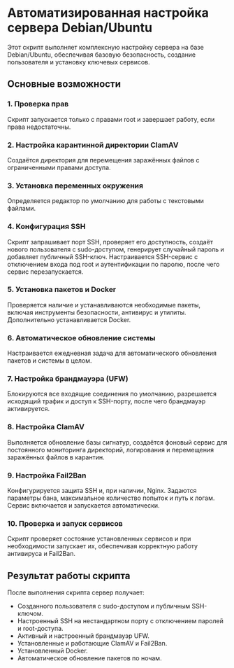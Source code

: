 # Автоматизированная настройка сервера Debian/Ubuntu

Этот скрипт выполняет комплексную настройку сервера на базе Debian/Ubuntu, обеспечивая базовую безопасность, создание пользователя и установку ключевых сервисов.

## Основные возможности

### 1. Проверка прав
Скрипт запускается только с правами root и завершает работу, если права недостаточны.

### 2. Настройка карантинной директории ClamAV
Создаётся директория для перемещения заражённых файлов с ограниченными правами доступа.

### 3. Установка переменных окружения
Определяется редактор по умолчанию для работы с текстовыми файлами.

### 4. Конфигурация SSH
Скрипт запрашивает порт SSH, проверяет его доступность, создаёт нового пользователя с sudo-доступом, генерирует случайный пароль и добавляет публичный SSH-ключ. Настраивается SSH-сервис с отключением входа под root и аутентификации по паролю, после чего сервис перезапускается.

### 5. Установка пакетов и Docker
Проверяется наличие и устанавливаются необходимые пакеты, включая инструменты безопасности, антивирус и утилиты. Дополнительно устанавливается Docker.

### 6. Автоматическое обновление системы
Настраивается ежедневная задача для автоматического обновления пакетов и системы в целом.

### 7. Настройка брандмауэра (UFW)
Блокируются все входящие соединения по умолчанию, разрешается исходящий трафик и доступ к SSH-порту, после чего брандмауэр активируется.

### 8. Настройка ClamAV
Выполняется обновление базы сигнатур, создаётся фоновый сервис для постоянного мониторинга директорий, логирования и перемещения заражённых файлов в карантин.

### 9. Настройка Fail2Ban
Конфигурируется защита SSH и, при наличии, Nginx. Задаются параметры бана, максимальное количество попыток и путь к логам. Сервис включается и запускается автоматически.

### 10. Проверка и запуск сервисов
Скрипт проверяет состояние установленных сервисов и при необходимости запускает их, обеспечивая корректную работу антивируса и Fail2Ban.

## Результат работы скрипта

После выполнения скрипта сервер получает:

* Созданного пользователя с sudo-доступом и публичным SSH-ключом.
* Настроенный SSH на нестандартном порту с отключением паролей и root-доступа.
* Активный и настроенный брандмауэр UFW.
* Установленные и работающие ClamAV и Fail2Ban.
* Установленный Docker.
* Автоматическое обновление пакетов по ночам.